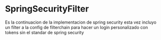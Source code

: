 # SpringSecurityFilter
Es la continuacion de la implementacion de spring security esta vez incluyo un filter a la config de filterchain para hacer un login personalizado con tokens sin el standar de spring security
